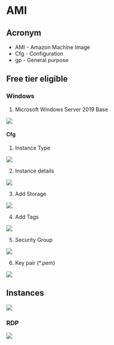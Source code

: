 # AMI

## Acronym
* AMI - Amazon Machine Image
* Cfg - Configuration
* gp - General purpose

## Free tier eligible
### Windows
1) Microsoft Windows Server 2019 Base

[<img src="https://i.imgur.com/K72jxZm.png">](https://i.imgur.com/K72jxZm.png)

#### Cfg
1) Instance Type

[<img src="https://i.imgur.com/URobaBw.png">](https://i.imgur.com/URobaBw.png)

2) Instance details

[<img src="https://i.imgur.com/egfYMNE.png">](https://i.imgur.com/egfYMNE.png)

3) Add Storage

[<img src="https://i.imgur.com/JVokUFl.png">](https://i.imgur.com/JVokUFl.png)

4) Add Tags

[<img src="https://i.imgur.com/8VHws9I.png">](https://i.imgur.com/8VHws9I.png)

5) Security Group

[<img src="https://i.imgur.com/fqM2esS.png">](https://i.imgur.com/fqM2esS.png)

6) Key pair (*.pem)

[<img src="https://i.imgur.com/UkyXg5c.png">](https://i.imgur.com/UkyXg5c.png)

## Instances

[<img src="https://i.imgur.com/M0kZQRa.png">](https://i.imgur.com/M0kZQRa.png)

### RDP

[<img src="https://i.imgur.com/ORhdro9.png">](https://i.imgur.com/ORhdro9.png)

